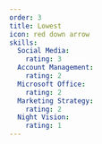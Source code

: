 ```yaml
---
order: 3
title: Lowest
icon: red down arrow
skills:
  Social Media:
    rating: 3
  Account Management:
    rating: 2
  Microsoft Office:
    rating: 2
  Marketing Strategy:
    rating: 2
  Night Vision:
    rating: 1
---
```


